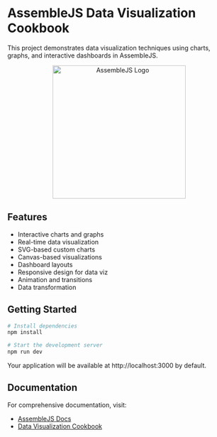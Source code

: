 # AssembleJS Data Visualization Cookbook

This project demonstrates data visualization techniques using charts, graphs, and interactive dashboards in AssembleJS.

<p align="center">
  <img
    src="https://assemblejs.com/logo.png"
    alt="AssembleJS Logo"
    width="300"
  />
</p>

## Features

- Interactive charts and graphs
- Real-time data visualization
- SVG-based custom charts
- Canvas-based visualizations
- Dashboard layouts
- Responsive design for data viz
- Animation and transitions
- Data transformation

## Getting Started

```bash
# Install dependencies
npm install

# Start the development server
npm run dev
```

Your application will be available at http://localhost:3000 by default.

## Documentation

For comprehensive documentation, visit:
- [AssembleJS Docs](https://assemblejs.com/docs)
- [Data Visualization Cookbook](https://assemblejs.com/docs/cookbook/data-viz)

